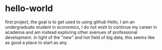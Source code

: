 # hello-world
first project, the goal is to get used to using github
Hello, I am an undergraduate student in economics, I do not wish to continue my career in academia and am instead exploring other avenues of professional development. In light of the "new" and hot field of big data, this seems like as good a place to start as any.
